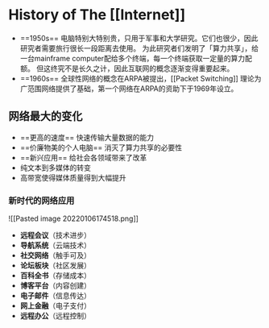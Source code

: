 # History of The [[Internet]]
- ==1950s== 电脑特别大特别贵，只用于军事和大学研究。它们也很少，因此研究者需要旅行很长一段距离去使用。
为此研究者们发明了「算力共享」，给一台mainframe computer配给多个终端，每一个终端获取一定量的算力配额。
但这终究不是长久之计，因此互联网的概念逐渐变得重要起来。
- ==1960s== 全球性网络的概念在ARPA被提出，[[Packet Switching]] 理论为广范围网络提供了基础，第一个网络在ARPA的资助下于1969年设立。


## 网络最大的变化
- ==更高的速度== 快速传输大量数据的能力
- ==价廉物美的个人电脑== 消灭了算力共享的必要性
- ==新兴应用== 给社会各领域带来了改革
- 纯文本到多媒体的转变
- 高带宽使得媒体质量得到大幅提升

### 新时代的网络应用
![[Pasted image 20220106174518.png]]

- **远程会议**（技术进步）
- **导航系统**（云端技术）
- **社交网络**（触手可及）
- **论坛板块**（社区发展）
- **百科全书**（存储成本）
- **博客平台**（内容创建）
- **电子邮件**（信息传达）
- **网上金融**（电子支付）
- **远程办公**（远程控制）